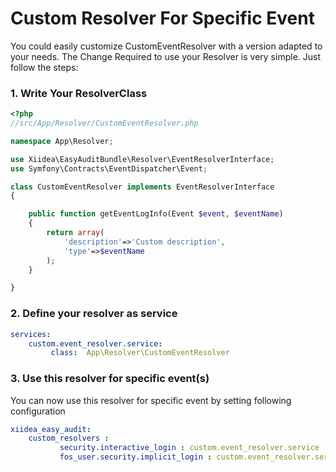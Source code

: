 # Custom Resolver For Specific Event

You could easily customize CustomEventResolver with a version adapted to your needs. The Change Required to use your Resolver is very simple. Just follow the steps:

### 1. Write Your ResolverClass

```php
<?php
//src/App/Resolver/CustomEventResolver.php

namespace App\Resolver;

use Xiidea\EasyAuditBundle\Resolver\EventResolverInterface;
use Symfony\Contracts\EventDispatcher\Event;

class CustomEventResolver implements EventResolverInterface
{

    public function getEventLogInfo(Event $event, $eventName)
    {
        return array(
            'description'=>'Custom description',
            'type'=>$eventName
        );
    }

}
```

### 2. Define your resolver as service

```yaml
services:
    custom.event_resolver.service:
         class:  App\Resolver\CustomEventResolver
```

### 3. Use this resolver for specific event(s)

You can now use this resolver for specific event by setting following configuration

```yaml
xiidea_easy_audit:
    custom_resolvers :
           security.interactive_login : custom.event_resolver.service
           fos_user.security.implicit_login : custom.event_resolver.service
```
